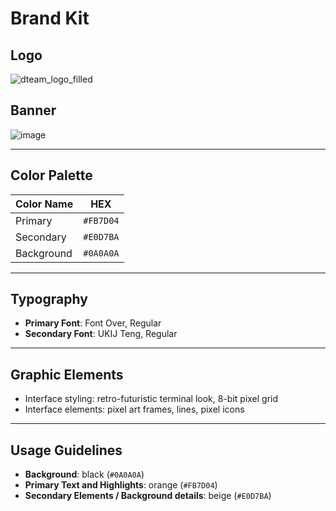 # Brand Kit

## Logo
![dteam_logo_filled](https://github.com/user-attachments/assets/ef9b3068-a45e-4793-8165-3588b66295ca)

## Banner
![image](https://github.com/user-attachments/assets/01a67eea-aa7a-4412-868b-3afc7ffcb68f)


---

## Color Palette

| Color Name | HEX       |
|------------|-----------|
| Primary    | `#FB7D04` |
| Secondary  | `#E0D7BA` |
| Background | `#0A0A0A` |

---

## Typography

- **Primary Font**: Font Over, Regular
- **Secondary Font**: UKIJ Teng, Regular

---

## Graphic Elements

- Interface styling: retro-futuristic terminal look, 8-bit pixel grid
- Interface elements: pixel art frames, lines, pixel icons

---

## Usage Guidelines

- **Background**: black (`#0A0A0A`)
- **Primary Text and Highlights**: orange (`#FB7D04`)
- **Secondary Elements / Background details**: beige (`#E0D7BA`)
